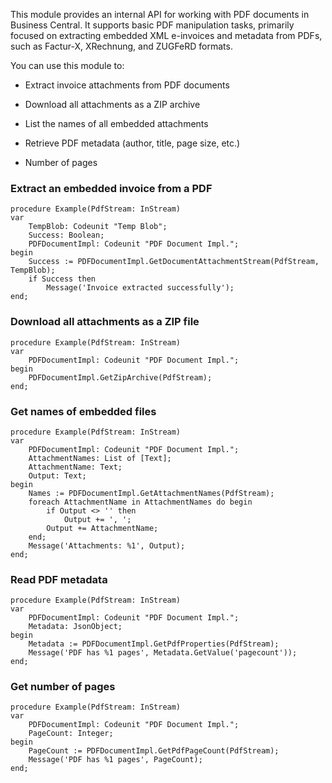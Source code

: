 This module provides an internal API for working with PDF documents in Business Central. It supports basic PDF manipulation tasks, primarily focused on extracting embedded XML e-invoices and metadata from PDFs, such as Factur-X, XRechnung, and ZUGFeRD formats.

You can use this module to:

- Extract invoice attachments from PDF documents

- Download all attachments as a ZIP archive

- List the names of all embedded attachments

- Retrieve PDF metadata (author, title, page size, etc.)

- Number of pages 

### Extract an embedded invoice from a PDF
```
procedure Example(PdfStream: InStream)
var
    TempBlob: Codeunit "Temp Blob";
    Success: Boolean;
    PDFDocumentImpl: Codeunit "PDF Document Impl.";
begin
    Success := PDFDocumentImpl.GetDocumentAttachmentStream(PdfStream, TempBlob);
    if Success then
        Message('Invoice extracted successfully');
end;
```

### Download all attachments as a ZIP file
```
procedure Example(PdfStream: InStream)
var
    PDFDocumentImpl: Codeunit "PDF Document Impl.";
begin
    PDFDocumentImpl.GetZipArchive(PdfStream);
end;
```

### Get names of embedded files
```
procedure Example(PdfStream: InStream)
var
    PDFDocumentImpl: Codeunit "PDF Document Impl.";
    AttachmentNames: List of [Text];
    AttachmentName: Text;
    Output: Text;
begin
    Names := PDFDocumentImpl.GetAttachmentNames(PdfStream);
    foreach AttachmentName in AttachmentNames do begin
        if Output <> '' then
            Output += ', ';
        Output += AttachmentName;
    end;
    Message('Attachments: %1', Output);
end;
```

### Read PDF metadata
```
procedure Example(PdfStream: InStream)
var
    PDFDocumentImpl: Codeunit "PDF Document Impl.";
    Metadata: JsonObject;
begin
    Metadata := PDFDocumentImpl.GetPdfProperties(PdfStream);
    Message('PDF has %1 pages', Metadata.GetValue('pagecount'));
end;
```

### Get number of pages
```
procedure Example(PdfStream: InStream)
var
    PDFDocumentImpl: Codeunit "PDF Document Impl.";
    PageCount: Integer;
begin
    PageCount := PDFDocumentImpl.GetPdfPageCount(PdfStream);
    Message('PDF has %1 pages', PageCount);
end;
```